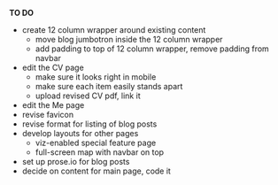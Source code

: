 **TO DO**

- create 12 column wrapper around existing content
  - move blog jumbotron inside the 12 column wrapper
  - add padding to top of 12 column wrapper, remove padding from navbar
- edit the CV page
  - make sure it looks right in mobile
  - make sure each item easily stands apart
  - upload revised CV pdf, link it
- edit the Me page
- revise favicon
- revise format for listing of blog posts
- develop layouts for other pages
  - viz-enabled special feature page
  - full-screen map with navbar on top
- set up prose.io for blog posts
- decide on content for main page, code it
